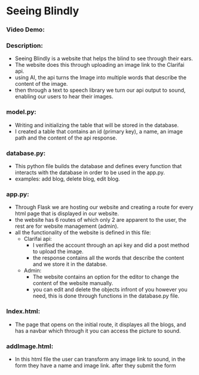 # Seeing Blindly
### Video Demo:  <URL HERE>
### Description: 
  - Seeing Blindly is a website that helps the blind to see through their ears. 
  - The website does this through uploading an image link to the Clarifai api. 
  - using AI, the api turns the Image into multiple words that describe the content of the image. 
  - then through a text to speech library we turn our api output to sound, enabling our users to hear their images. 
### model.py: 
  - Writing and initializing the table that will be stored in the database. 
  - I created a table that contains an id (primary key), a name, an image path and the content of the api response.
### database.py: 
  - This python file builds the database and defines every function that interacts with the database in order to be used in the app.py. 
  - examples: add blog, delete blog, edit blog.
### app.py: 
  - Through Flask we are hosting our website and creating a route for every html page that is displayed in our website. 
  - the website has 6 routes of which only 2 are apparent to the user, the rest are for website management (admin). 
  - all the functionality of the website is defined in this file: 
    - Clarifai api: 
      - I verified the account through an api key and did a post method to upload the image.
      - the response contains all the words that describe the content and we store it in the databse. 
    - Admin: 
      - The website contains an option for the editor to change the content of the website manually.
      - you can edit and delete the objects infront of you however you need, this is done through functions in the database.py file.
### Index.html: 
  - The page that opens on the initial route, it displayes all the blogs, and has a navbar which through it you can access the picture to sound.
### addImage.html: 
  - In this html file the user can transform any image link to sound, in the form they have a name and image link. after they submit the form 
